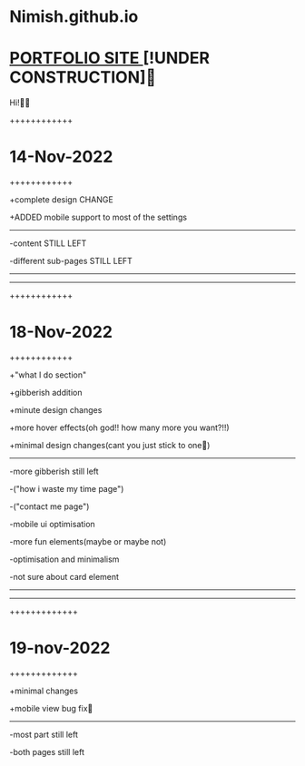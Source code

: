 # Nimish.github.io
<H1><a href="https://nimish.github.io">PORTFOLIO SITE </a>[!UNDER CONSTRUCTION]🚧</H1>

Hi!🚀🚀

++++++++++++

<h1>14-Nov-2022</h1>

++++++++++++

+complete design CHANGE

+ADDED mobile support to most of the settings

_______________________________________________________

-content STILL LEFT

-different sub-pages STILL LEFT
_______________________________________________________
_______________________________________________________
++++++++++++

<h1>18-Nov-2022</h1>

++++++++++++

+"what I do section"

+gibberish addition

+minute design changes

+more hover effects(oh god!! how many more you want?!!)

+minimal design changes(cant you just stick to one🤨)

________________________________________________________

-more gibberish still left

-("how i waste my time page")

-("contact me page")

-mobile ui optimisation

-more fun elements(maybe or maybe not)

-optimisation and minimalism

-not sure about card element

________________________________________________________
________________________________________________________

+++++++++++++

<h1>19-nov-2022</h1>

+++++++++++++

+minimal changes

+mobile view bug fix🎉

________________________________________________________

-most part still left

-both pages still left
